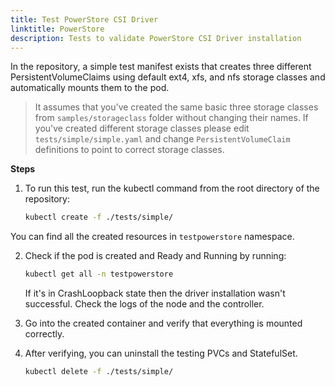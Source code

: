 ```yaml
---
title: Test PowerStore CSI Driver
linktitle: PowerStore
description: Tests to validate PowerStore CSI Driver installation
---
```


In the repository, a simple test manifest exists that creates three different PersistentVolumeClaims using default ext4, xfs, and nfs
storage classes and automatically mounts them to the pod.
>It assumes that you've created the same basic three storage classes from `samples/storageclass` folder without changing their names. If you've created different storage classes please edit `tests/simple/simple.yaml` and change `PersistentVolumeClaim` definitions to point to correct storage classes.

**Steps**

1. To run this test, run the kubectl command from the root directory of the repository:
   ```bash
   kubectl create -f ./tests/simple/
   ```
You can find all the created resources in `testpowerstore` namespace.

2. Check if the pod is created and Ready and Running by running:
   ```bash
   kubectl get all -n testpowerstore
   ```
   If it's in CrashLoopback state then the driver installation wasn't successful. Check the logs of the node and the controller.

3. Go into the created container and verify that everything is mounted correctly.

4. After verifying, you can uninstall the testing PVCs and StatefulSet.
   ```bash
   kubectl delete -f ./tests/simple/
   ```
